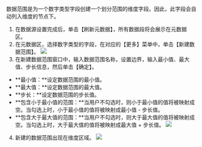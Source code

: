 数据范围是为一个数字类型字段创建一个划分范围的维度字段。因此，此字段会自动列入维度的节点下。
1. 在数据源设置完成后，单击【刷新元数据】，所有数据段将会展示在元数据区。
2. 在元数据区，选择数字类型的字段，在对应的【更多】菜单中，单击【新建数据范围】。
 ![](https://main.qcloudimg.com/raw/0603fff5a0317f17c145ecd2283eadbf.png)
3. 在新建数据范围窗口中，输入数据范围名称，设置边界，输入最小值、最大值、步长信息，然后单击【确定】。
 - **最小值：**设定数据范围的最小值。
 - **最大值：**设定数据范围的最大值。
 - **步长：**设定数据范围的步长值。
 - **包含小于最小值的范围：**当用户不勾选时，则小于最小值的值将被映射成空。当勾选上时，小于最小值的值将被映射成最小值 - 步长值。
 - **包含大于最大值的范围：**当用户不勾选时，则大于最大值的值将被映射成空。当勾选上时，大于最大值的值将被映射成最大值 + 步长值。
 ![](https://main.qcloudimg.com/raw/84fee1899c2449aed87f34a2a99105af.png)
4. 新建的数据范围出现在维度区域。
 ![](https://main.qcloudimg.com/raw/4165f0379abf5bae11f06678b14e1642.png)
